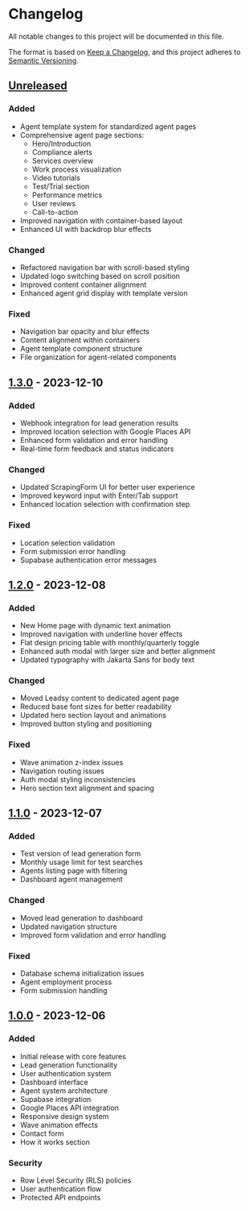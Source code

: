 # Changelog

All notable changes to this project will be documented in this file.

The format is based on [Keep a Changelog](https://keepachangelog.com/en/1.0.0/),
and this project adheres to [Semantic Versioning](https://semver.org/spec/v2.0.0.html).

## [Unreleased]
### Added
- Agent template system for standardized agent pages
- Comprehensive agent page sections:
  - Hero/Introduction
  - Compliance alerts
  - Services overview
  - Work process visualization
  - Video tutorials
  - Test/Trial section
  - Performance metrics
  - User reviews
  - Call-to-action
- Improved navigation with container-based layout
- Enhanced UI with backdrop blur effects

### Changed
- Refactored navigation bar with scroll-based styling
- Updated logo switching based on scroll position
- Improved content container alignment
- Enhanced agent grid display with template version

### Fixed
- Navigation bar opacity and blur effects
- Content alignment within containers
- Agent template component structure
- File organization for agent-related components

## [1.3.0] - 2023-12-10
### Added
- Webhook integration for lead generation results
- Improved location selection with Google Places API
- Enhanced form validation and error handling
- Real-time form feedback and status indicators

### Changed
- Updated ScrapingForm UI for better user experience
- Improved keyword input with Enter/Tab support
- Enhanced location selection with confirmation step

### Fixed
- Location selection validation
- Form submission error handling
- Supabase authentication error messages

## [1.2.0] - 2023-12-08
### Added
- New Home page with dynamic text animation
- Improved navigation with underline hover effects
- Flat design pricing table with monthly/quarterly toggle
- Enhanced auth modal with larger size and better alignment
- Updated typography with Jakarta Sans for body text

### Changed
- Moved Leadsy content to dedicated agent page
- Reduced base font sizes for better readability
- Updated hero section layout and animations
- Improved button styling and positioning

### Fixed
- Wave animation z-index issues
- Navigation routing issues
- Auth modal styling inconsistencies
- Hero section text alignment and spacing

## [1.1.0] - 2023-12-07
### Added
- Test version of lead generation form
- Monthly usage limit for test searches
- Agents listing page with filtering
- Dashboard agent management

### Changed
- Moved lead generation to dashboard
- Updated navigation structure
- Improved form validation and error handling

### Fixed
- Database schema initialization issues
- Agent employment process
- Form submission handling

## [1.0.0] - 2023-12-06
### Added
- Initial release with core features
- Lead generation functionality
- User authentication system
- Dashboard interface
- Agent system architecture
- Supabase integration
- Google Places API integration
- Responsive design system
- Wave animation effects
- Contact form
- How it works section

### Security
- Row Level Security (RLS) policies
- User authentication flow
- Protected API endpoints

[Unreleased]: https://github.com/yourusername/project/compare/v1.3.0...HEAD
[1.3.0]: https://github.com/yourusername/project/compare/v1.2.0...v1.3.0
[1.2.0]: https://github.com/yourusername/project/compare/v1.1.0...v1.2.0
[1.1.0]: https://github.com/yourusername/project/compare/v1.0.0...v1.1.0
[1.0.0]: https://github.com/yourusername/project/releases/tag/v1.0.0
